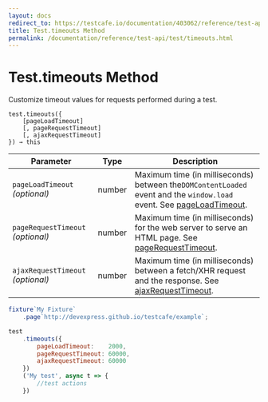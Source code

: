 ```yaml
---
layout: docs
redirect_to: https://testcafe.io/documentation/403062/reference/test-api/test/timeouts
title: Test.timeouts Method
permalink: /documentation/reference/test-api/test/timeouts.html
---
```

# Test.timeouts Method

Customize timeout values for requests performed during a test.

```text
test.timeouts({
    [pageLoadTimeout]
    [, pageRequestTimeout]
    [, ajaxRequestTimeout]
}) → this
```

Parameter                         | Type   | Description
--------------------------------- | ------ | ---------------------------------------------------------------------------
`pageLoadTimeout` *(optional)*    | number | Maximum time (in milliseconds) between the`DOMContentLoaded` event and the `window.load` event. See [pageLoadTimeout](../../configuration-file.md#pageloadtimeout).
`pageRequestTimeout` *(optional)* | number | Maximum time (in milliseconds) for the web server to serve an HTML page. See [pageRequestTimeout](../../configuration-file.md#pagerequesttimeout).
`ajaxRequestTimeout` *(optional)* | number | Maximum time (in milliseconds) between a fetch/XHR request and the response. See [ajaxRequestTimeout](../../configuration-file.md#ajaxrequesttimeout).

```js
fixture`My Fixture`
    .page`http://devexpress.github.io/testcafe/example`;

test
    .timeouts({
        pageLoadTimeout:    2000,
        pageRequestTimeout: 60000,
        ajaxRequestTimeout: 60000
    })
    ('My test', async t => {
        //test actions
    })
```

